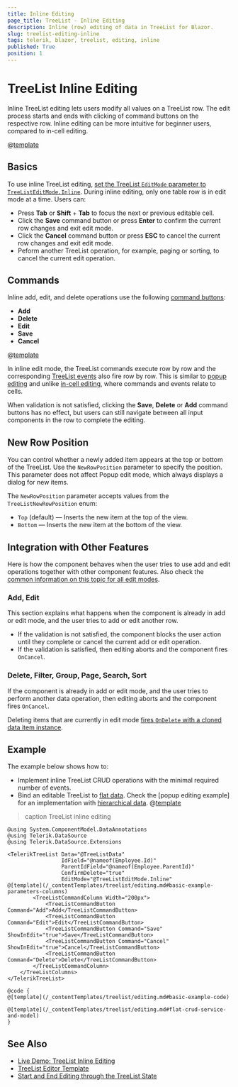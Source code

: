 ```yaml
---
title: Inline Editing
page_title: TreeList - Inline Editing
description: Inline (row) editing of data in TreeList for Blazor.
slug: treelist-editing-inline
tags: telerik, blazor, treelist, editing, inline
published: True
position: 1
---
```


# TreeList Inline Editing

Inline TreeList editing lets users modify all values on a TreeList row. The edit process starts and ends with clicking of command buttons on the respective row. Inline editing can be more intuitive for beginner users, compared to in-cell editing.

@[template](/_contentTemplates/treelist/editing.md#overview-required)

## Basics

To use inline TreeList editing, [set the TreeList `EditMode` parameter to `TreeListEditMode.Inline`](slug:treelist-editing-overview#edit-modes). During inline editing, only one table row is in edit mode at a time. Users can:

* Press **Tab** or **Shift** + **Tab** to focus the next or previous editable cell.
* Click the **Save** command button or press **Enter** to confirm the current row changes and exit edit mode.
* Click the **Cancel** command button or press **ESC** to cancel the current row changes and exit edit mode.
* Peform another TreeList operation, for example, paging or sorting, to cancel the current edit operation.

## Commands

Inline add, edit, and delete operations use the following [command buttons](slug:treelist-editing-overview#commands):

* **Add**
* **Delete**
* **Edit**
* **Save**
* **Cancel**

@[template](/_contentTemplates/treelist/editing.md#without-commands)

In inline edit mode, the TreeList commands execute row by row and the corresponding [TreeList events](slug:treelist-editing-overview#events) also fire row by row. This is similar to [popup editing](slug:treelist-editing-popup) and unlike [in-cell editing](slug:treelist-editing-incell), where commands and events relate to cells.

When validation is not satisfied, clicking the **Save**, **Delete** or **Add** command buttons has no effect, but users can still navigate between all input components in the row to complete the editing.

## New Row Position

You can control whether a newly added item appears at the top or bottom of the TreeList. Use the `NewRowPosition` parameter to specify the position. This parameter does not affect Popup edit mode, which always displays a dialog for new items.

The `NewRowPosition` parameter accepts values from the `TreeListNewRowPosition` enum:

- `Top` (default) — Inserts the new item at the top of the view.
- `Bottom` — Inserts the new item at the bottom of the view.

## Integration with Other Features

Here is how the component behaves when the user tries to use add and edit operations together with other component features. Also check the [common information on this topic for all edit modes](slug:treelist-editing-overview#integration-with-other-features).

### Add, Edit

This section explains what happens when the component is already in add or edit mode, and the user tries to add or edit another row.

* If the validation is not satisfied, the component blocks the user action until they complete or cancel the current add or edit operation.
* If the validation is satisfied, then editing aborts and the component fires `OnCancel`.

### Delete, Filter, Group, Page, Search, Sort

If the component is already in add or edit mode, and the user tries to perform another data operation, then editing aborts and the component fires `OnCancel`.

Deleting items that are currently in edit mode [fires `OnDelete` with a cloned data item instance](slug:treelist-editing-overview#delete-operations).

## Example

The example below shows how to:

* Implement inline TreeList CRUD operations with the minimal required number of events.
* Bind an editable TreeList to [flat data](slug:treelist-data-binding-flat-data). Check the [popup editing example] for an implementation with [hierarchical data](slug:treelist-data-binding-hierarchical-data).
@[template](/_contentTemplates/treelist/editing.md#basic-example-description)

>caption TreeList inline editing

````RAZOR
@using System.ComponentModel.DataAnnotations
@using Telerik.DataSource
@using Telerik.DataSource.Extensions

<TelerikTreeList Data="@TreeListData"
                 IdField="@nameof(Employee.Id)"
                 ParentIdField="@nameof(Employee.ParentId)"
                 ConfirmDelete="true"
                 EditMode="@TreeListEditMode.Inline"
@[template](/_contentTemplates/treelist/editing.md#basic-example-parameters-columns)
        <TreeListCommandColumn Width="200px">
            <TreeListCommandButton Command="Add">Add</TreeListCommandButton>
            <TreeListCommandButton Command="Edit">Edit</TreeListCommandButton>
            <TreeListCommandButton Command="Save" ShowInEdit="true">Save</TreeListCommandButton>
            <TreeListCommandButton Command="Cancel" ShowInEdit="true">Cancel</TreeListCommandButton>
            <TreeListCommandButton Command="Delete">Delete</TreeListCommandButton>
        </TreeListCommandColumn>
    </TreeListColumns>
</TelerikTreeList>

@code {
@[template](/_contentTemplates/treelist/editing.md#basic-example-code)

@[template](/_contentTemplates/treelist/editing.md#flat-crud-service-and-model)
}
````

## See Also

* [Live Demo: TreeList Inline Editing](https://demos.telerik.com/blazor-ui/treelist/editing-inline)
* [TreeList Editor Template](slug:treelist-templates-editor)
* [Start and End Editing through the TreeList State](slug:grid-kb-add-edit-state)
